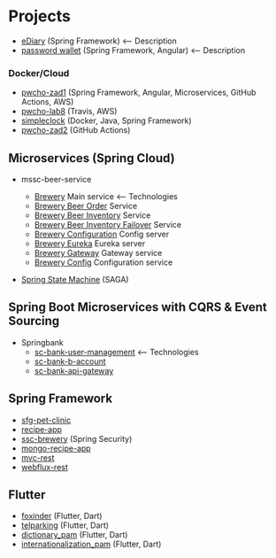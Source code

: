 # Projects

- [eDiary](https://github.com/Sekarre/eDiary) (Spring Framework) <-- Description
- [password wallet](https://github.com/RaggerBreak/bsi-password-wallet) (Spring Framework, Angular) <-- Description


### Docker/Cloud
- [pwcho-zad1](https://github.com/RaggerBreak/pwcho-zad1) (Spring Framework, Angular, Microservices, GitHub Actions, AWS)
- [pwcho-lab8](https://github.com/RaggerBreak/pwcho-lab8) (Travis, AWS)
- [simpleclock](https://github.com/RaggerBreak/simpleclock) (Docker, Java, Spring Framework)
- [pwcho-zad2](https://github.com/RaggerBreak/pwcho-zad2) (GitHub Actions)

## Microservices (Spring Cloud)
- mssc-beer-service
    - [Brewery](https://github.com/RaggerBreak/mssc-beer-service) Main service <-- Technologies
    - [Brewery Beer Order](https://github.com/RaggerBreak/mssc-beer-order-service) Service
    - [Brewery Beer Inventory](https://github.com/RaggerBreak/mssc-beer-inventory-service) Service
    - [Brewery Beer Inventory Failover](https://github.com/RaggerBreak/mssc-inventory-failover) Service
    - [Brewery Configuration](https://github.com/RaggerBreak/mssc-config-server) Config server
    - [Brewery Eureka](https://github.com/RaggerBreak/mssc-brewery-eureka) Eureka server
    - [Brewery Gateway](https://github.com/RaggerBreak/mssc-brewery-gateway) Gateway service
    - [Brewery Config](https://github.com/RaggerBreak/mssc-brewery-config-repo) Configuration service
    
- [Spring State Machine](https://github.com/RaggerBreak/mssc-ssm) (SAGA)

## Spring Boot Microservices with CQRS & Event Sourcing
- Springbank
    - [sc-bank-user-management](https://github.com/RaggerBreak/sc-bank-user-management) <-- Technologies
    - [sc-bank-b-account](https://github.com/RaggerBreak/sc-bank-b-account)
    - [sc-bank-api-gateway](https://github.com/RaggerBreak/sc-bank-api-gateway)
    
## Spring Framework
- [sfg-pet-clinic](https://github.com/RaggerBreak/sfg-pet-clinic)
- [recipe-app](https://github.com/RaggerBreak/spring5-recipe-app) 
- [ssc-brewery](https://github.com/RaggerBreak/ssc-brewery) (Spring Security)
- [mongo-recipe-app](https://github.com/RaggerBreak/spring5-mongo-recipe-app) 
- [mvc-rest](https://github.com/RaggerBreak/spring5-mvc-rest)
- [webflux-rest](https://github.com/RaggerBreak/spring5-webflux-rest)

## Flutter
- [foxinder](https://github.com/RaggerBreak/foxinder) (Flutter, Dart)
- [telparking](https://github.com/RaggerBreak/telparking) (Flutter, Dart)
- [dictionary_pam](https://github.com/RaggerBreak/dictionary_pam) (Flutter, Dart)
- [internationalization_pam](https://github.com/RaggerBreak/internationalization_pam) (Flutter, Dart)
